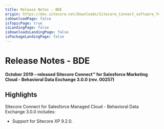 ```yaml
---
title: Release Notes - BDE
origin: https://dev.sitecore.net/Downloads/Sitecore_Connect_software_for_Salesforce_Marketing_Cloud/1x/Sitecore_Connect_software_for_Salesforce_Marketing_Cloud_30/Release_Notes_BDE
isDownloadPage: false
isTopicPage: true
isLandingPage: false
isDownloadsLandingPage: false
isPackageLandingPage: false
---
```


# Release Notes - BDE

**October 2019 – released Sitecore Connect™ for Salesforce Marketing Cloud - Behavioral Data Exchange 3.0.0 (rev. 00257)**

## Highlights

Sitecore Connect for Salesforce Managed Cloud - Behavioral Data Exchange 3.0.0 includes:

-   ​​Support for Sitecore XP 9.2.0.